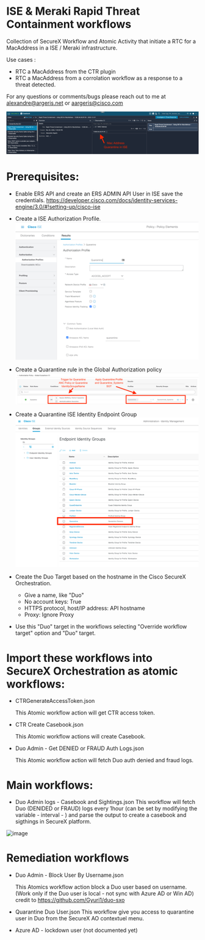 
# ISE & Meraki Rapid Threat Containment workflows

Collection of SecureX Workflow and Atomic Activity that initiate a RTC for a MacAddress in a ISE / Meraki infrastructure.

Use cases : 
  - RTC a MacAddress from the CTR plugin
  - RTC a MacAddress from a corrolation workflow as a response to a threat detected.

For any questions or comments/bugs please reach out to me at alexandre@argeris.net or aargeris@cisco.com

![image](./images/casebook.png)
<br/>

# Prerequisites:

- Enable ERS API and create an ERS ADMIN API User in ISE save the credentials.
https://developer.cisco.com/docs/identity-services-engine/3.0/#!setting-up/cisco-ise

- Create a ISE Authorization Profile.
![image](./images/ise_auth_profile.png)

- Create a Quarantine rule in the Global Authorization policy
![image](./images/ise_policy.png)

- Create a Quarantine ISE Identity Endpoint Group
![image](./images/ise_identity_group.png)

- Create the Duo Target based on the hostname in the Cisco SecureX Orchestration. 

  - Give a name, like "Duo"
  - No account keys: True
  - HTTPS protocol, host/IP address: API hostname
  - Proxy: Ignore Proxy
  
- Use this "Duo" target in the workflows selecting "Override workflow target" option and "Duo" target.


# Import these workflows into SecureX Orchestration as atomic workflows:
  
- CTRGenerateAccessToken.json

  This Atomic workflow action will get CTR access token.

- CTR Create Casebook.json 

  This Atomic workflow actions will create Casebook.  
  
- Duo Admin - Get DENIED or FRAUD Auth Logs.json

  This Atomic workflow action will fetch Duo auth denied and fraud logs.

# Main workflows:

- Duo Admin logs - Casebook and Sightings.json
  This workflow will fetch Duo (DENIDED or FRAUD) logs every 1hour (can be set by modifying the variable - interval - ) and parse the output to create a casebook and sigthings in SecureX platform. 
  
![image](./Screen_Shot_casebook_workflow.png)
<br/>  
# Remediation workflows

- Duo Admin - Block User By Username.json  

  This Atomics workflow action block a Duo user based on username. (Work only if the Duo user is local - not sync with Azure AD or Win AD)
  credit to https://github.com/Gyuri1/duo-sxo
  
- Quarantine Duo User.json
  This workflow give you access to quarantine user in Duo from the SecureX AO contextuel menu.
  
- Azure AD - lockdown user (not documented yet)

